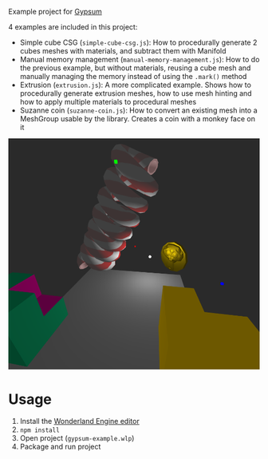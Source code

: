 Example project for
[Gypsum](https://github.com/playkostudios/gypsum)

4 examples are included in this project:
- Simple cube CSG (`simple-cube-csg.js`): How to procedurally generate 2 cubes meshes with materials, and subtract them with Manifold
- Manual memory management (`manual-memory-management.js`): How to do the previous example, but without materials, reusing a cube mesh and manually managing the memory instead of using the `.mark()` method
- Extrusion (`extrusion.js`): A more complicated example. Shows how to procedurally generate extrusion meshes, how to use mesh hinting and how to apply multiple materials to procedural meshes
- Suzanne coin (`suzanne-coin.js`): How to convert an existing mesh into a MeshGroup usable by the library. Creates a coin with a monkey face on it

![Example project screenshot](demo.png)

# Usage

1. Install the [Wonderland Engine editor](https://wonderlandengine.com/downloads/)
2. `npm install`
3. Open project (`gypsum-example.wlp`)
4. Package and run project
